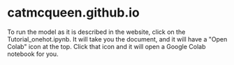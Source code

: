 # catmcqueen.github.io

To run the model as it is described in the website, click on the Tutorial_onehot.ipynb. It will take you the document, and it will have a "Open Colab" icon at the top. Click that icon and it will open a Google Colab notebook for you.
